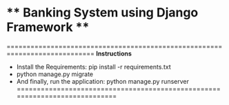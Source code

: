 # ** Banking System using Django Framework **

============================================================================
**Instructions**
- Install the Requirements: pip install -r requirements.txt
- python manage.py migrate
- And finally, run the application: python manage.py runserver
============================================================================
